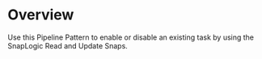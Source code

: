 # Overview

Use this Pipeline Pattern to enable or disable an existing task by using the SnapLogic Read and Update Snaps.
